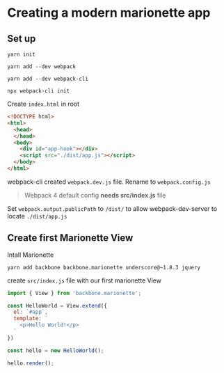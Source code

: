 # Creating a modern marionette app

## Set up

`yarn init`

`yarn add --dev webpack`

`yarn add --dev webpack-cli`

`npx webpack-cli init`

Create `index.html` in root

```html
<!DOCTYPE html>
<html>
  <head>
  </head>
  <body>
    <div id="app-hook"></div>
    <script src="./dist/app.js"></script>
  </body>
</html>
```

webpack-cli created `webpack.dev.js` file. Rename to `webpack.config.js`

> Webpack 4 default config **needs src/index.js** file

Set `webpack.output.publicPath` to `/dist/` to allow webpack-dev-server to locate `./dist/app.js`


## Create first Marionette View

Intall Marionette

`yarn add backbone backbone.marionette underscore@~1.8.3 jquery`

create `src/index.js` file with our first marionette View

```js
import { View } from 'backbone.marionette';

const HelloWorld = View.extend({
  el: `#app`,
  template: `
    <p>Hello World!</p>
  `
})

const hello = new HelloWorld();

hello.render();
``` 
